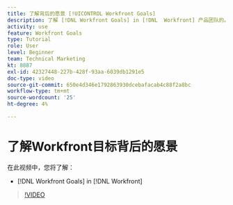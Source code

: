 ```yaml
---
title: 了解背后的愿景 [!UICONTROL Workfront Goals]
description: 了解 [!DNL Workfront Goals] in [!DNL  Workfront] 产品团队的。
activity: use
feature: Workfront Goals
type: Tutorial
role: User
level: Beginner
team: Technical Marketing
kt: 8887
exl-id: 42327448-227b-428f-93aa-6039db1291e5
doc-type: video
source-git-commit: 650e4d346e1792863930dcebafacab4c88f2a8bc
workflow-type: tm+mt
source-wordcount: '25'
ht-degree: 4%

---
```


# 了解Workfront目标背后的愿景

在此视频中，您将了解：

* [!DNL Workfront Goals] in [!DNL  Workfront]

>[!VIDEO](https://video.tv.adobe.com/v/335181/?quality=12&learn=on)
